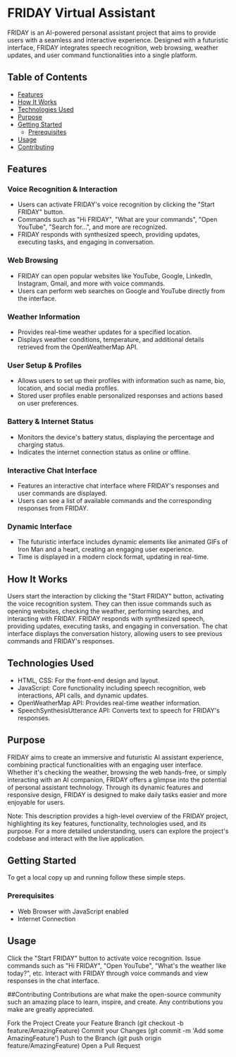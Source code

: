 
# FRIDAY Virtual Assistant

FRIDAY is an AI-powered personal assistant project that aims to provide users with a seamless and interactive experience. Designed with a futuristic interface, FRIDAY integrates speech recognition, web browsing, weather updates, and user command functionalities into a single platform.




## Table of Contents

- [Features](#features)
- [How It Works](#how-it-works)
- [Technologies Used](#technologies-used)
- [Purpose](#purpose)
- [Getting Started](#getting-started)
  - [Prerequisites](#prerequisites)
- [Usage](#usage)
- [Contributing](#contributing)


## Features

### Voice Recognition & Interaction
- Users can activate FRIDAY's voice recognition by clicking the "Start FRIDAY" button.
- Commands such as "Hi FRIDAY", "What are your commands", "Open YouTube", "Search for...", and more are recognized.
- FRIDAY responds with synthesized speech, providing updates, executing tasks, and engaging in conversation.

### Web Browsing
- FRIDAY can open popular websites like YouTube, Google, LinkedIn, Instagram, Gmail, and more with voice commands.
- Users can perform web searches on Google and YouTube directly from the interface.

### Weather Information
- Provides real-time weather updates for a specified location.
- Displays weather conditions, temperature, and additional details retrieved from the OpenWeatherMap API.

### User Setup & Profiles
- Allows users to set up their profiles with information such as name, bio, location, and social media profiles.
- Stored user profiles enable personalized responses and actions based on user preferences.

### Battery & Internet Status
- Monitors the device's battery status, displaying the percentage and charging status.
- Indicates the internet connection status as online or offline.

### Interactive Chat Interface
- Features an interactive chat interface where FRIDAY's responses and user commands are displayed.
- Users can see a list of available commands and the corresponding responses from FRIDAY.

### Dynamic Interface
- The futuristic interface includes dynamic elements like animated GIFs of Iron Man and a heart, creating an engaging user experience.
- Time is displayed in a modern clock format, updating in real-time.

## How It Works

Users start the interaction by clicking the "Start FRIDAY" button, activating the voice recognition system. They can then issue commands such as opening websites, checking the weather, performing searches, and interacting with FRIDAY. FRIDAY responds with synthesized speech, providing updates, executing tasks, and engaging in conversation. The chat interface displays the conversation history, allowing users to see previous commands and FRIDAY's responses.

## Technologies Used

- HTML, CSS: For the front-end design and layout.
- JavaScript: Core functionality including speech recognition, web interactions, API calls, and dynamic updates.
- OpenWeatherMap API: Provides real-time weather information.
- SpeechSynthesisUtterance API: Converts text to speech for FRIDAY's responses.

## Purpose

FRIDAY aims to create an immersive and futuristic AI assistant experience, combining practical functionalities with an engaging user interface. Whether it's checking the weather, browsing the web hands-free, or simply interacting with an AI companion, FRIDAY offers a glimpse into the potential of personal assistant technology. Through its dynamic features and responsive design, FRIDAY is designed to make daily tasks easier and more enjoyable for users.

Note: This description provides a high-level overview of the FRIDAY project, highlighting its key features, functionality, technologies used, and its purpose. For a more detailed understanding, users can explore the project's codebase and interact with the live application.

## Getting Started

To get a local copy up and running follow these simple steps.

### Prerequisites

- Web Browser with JavaScript enabled
- Internet Connection

## Usage
Click the "Start FRIDAY" button to activate voice recognition.
Issue commands such as "Hi FRIDAY", "Open YouTube", "What's the weather like today?", etc.
Interact with FRIDAY through voice commands and view responses in the chat interface.

##Contributing
Contributions are what make the open-source community such an amazing place to learn, inspire, and create. Any contributions you make are greatly appreciated.

Fork the Project
Create your Feature Branch (git checkout -b feature/AmazingFeature)
Commit your Changes (git commit -m 'Add some AmazingFeature')
Push to the Branch (git push origin feature/AmazingFeature)
Open a Pull Request
